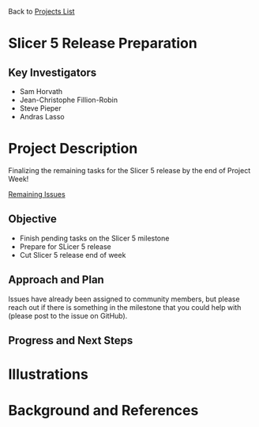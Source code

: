 Back to [Projects List](../../README.md#ProjectsList)

# Slicer 5 Release Preparation

## Key Investigators

- Sam Horvath
- Jean-Christophe Fillion-Robin
- Steve Pieper
- Andras Lasso

# Project Description

Finalizing the remaining tasks for the Slicer 5 release by the end of Project Week!

[Remaining Issues](https://github.com/Slicer/Slicer/milestone/1)


## Objective

<!-- Describe here WHAT you would like to achieve (what you will have as end result). -->

- Finish pending tasks on the Slicer 5 milestone
- Prepare for SLicer 5 release
- Cut Slicer 5 release end of week




## Approach and Plan

<!-- Describe here HOW you would like to achieve the objectives stated above. -->

Issues have already been assigned to community members, but please reach out if there is something in the milestone that you could help with (please post to the issue on GitHub).


## Progress and Next Steps

<!-- Update this section as you make progress, describing of what you have ACTUALLY DONE. If there are specific steps that you could not complete then you can describe them here, too. -->


# Illustrations

<!-- Add pictures and links to videos that demonstrate what has been accomplished.
![Description of picture](Example2.jpg)
![Some more images](Example2.jpg)
-->




# Background and References

<!-- If you developed any software, include link to the source code repository. If possible, also add links to sample data, and to any relevant publications. -->
